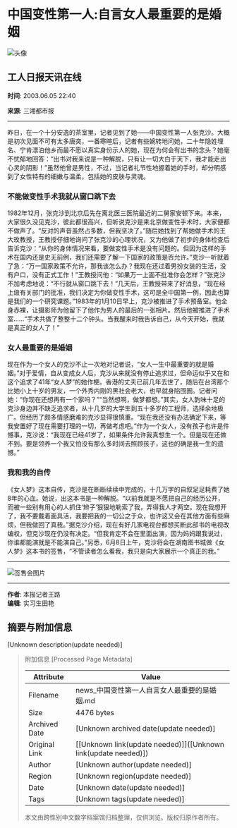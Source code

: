# 中国变性第一人:自言女人最重要的是婚姻

![头像](//n.sinaimg.cn/default/622af858/20181010/default_avatar.jpg)

## 工人日报天讯在线

**时间**: 2003.06.05 22:40

**来源**: 三湘都市报

---

昨日，在一个十分安逸的茶室里，记者见到了她——中国变性第一人张克沙。大概是初次见面不可有太多唐突，一番寒暄后，记者有些婉转地问她，二十年隐姓埋名、宁肯漂泊他乡而最不愿以真实身份示人的她，现在为何会有出书的念头？她毫不忧郁地回答：“出书对我来说是一种解脱，只有让一切大白于天下，我才能走出心灵的阴影！”虽然他曾是男性，不过，当记者礼节性地握着她的手时，却分明感到了女性特有的细嫩与温柔，包括她的皮肤与灵魂。

### 不能做变性手术我就从窗口跳下去

1982年12月，张克沙到北京后先在离北医三医院最近的二舅家安顿下来。本来，大家很久没见克沙，彼此都很高兴，但听说克沙是来北京做变性手术时，大家便都不做声了。“反对的声音虽然占多数，但我坚决了。”随后她找到了帮她做手术的王大玫教授，王教授仔细地询问了张克沙的心理状况，又为他做了初步的身体检查后告诉克沙：“从你的身体情况来看，要做变性手术是没有问题的。但因为这样的手术在国内还是史无前例，我们还需要了解一下国家的政策是否允许。”克沙一听就着了急：“万一国家政策不允许，那我该怎么办？我现在还过着男扮女装的生活，没有户口，没有正式工作！”王教授问他：“如果万一上面不批准你会怎样？”张克沙不加考虑地说：“不行就从窗口跳下去！”几天后，王教授带来了好消息，“现在经上级有关部门的批准，我们决定为你做变性手术，这可是全中国第一例，因此也算是我们的一个研究课题。”1983年的1月10日早上，克沙被推进了手术预备室。他全身赤裸，让摄影师为他留下了他作为男人的最后的一张相片。然后他被推进了手术室……“手术共做了整整十二个钟头。当我醒来时我告诉自己，从今天开始，我就是真正的女人了！”

### 女人最重要的是婚姻

现在作为一个女人的克沙不止一次地对记者说，“女人一生中最重要的就是婚姻。”对于爱情，自从变成女人后，克沙从来就没有停止追求过，但命运似乎又在和这个追求了41年“女人梦”的她作梗。香港的丈夫已前几年去世了，随后在台湾那个比她小上十岁的男友，一个外秀内刚的黑社会老大，也早就身陷囹圄。记者问她：“你现在还想再有一个家吗？”“当然想啊，做梦都想。”其实，女人韵味十足的克沙身边并不缺乏追求者，从十几岁的大学生到五十多岁的工程师，选择余地极广。但经历了颇多情感磨难的克沙显得很慎重。“现在我还没有办法确定下来，等我安置好了现在需要打理的一切，再做考虑吧。”作为一个女人，没有孩子也许是件憾事，克沙说：“我现在已经41岁了，如果条件允许我真想生一个。但是现在还做不到。要是领养一个我又怕没有那么多时间去照顾孩子，这也的确是我一生的遗憾。”

### 我和我的自传

《女人梦》这本自传，克沙是在断断续续中完成的，十几万字的自叙足足耗费了她8年的心血。她说，出这本书是一种解脱。“以前我就是不愿把自己的经历公开，而被一些别有用心的人抓住‘辫子’狠狠地勒索了我，弄得我人才两空。现在我想开了，我不要戴着面具活，我要把我的一切公之于众，也许这又会在其他方面有些麻烦，但我做回了真我。”据克沙介绍，现在有好几家电视台都想买断此部书的电视改编权，但克沙现在仍没有决定。“但我肯定不会在里面出演，因为妈妈跟我说过，你谁都能演就是不能演自己。”另悉，6月8日上午，克沙将会在湖南图书城做《女人梦》这本书的签售，“不管读者怎么看我，我只是向大家展示一个真正的我。”

---

![签售会图片](//n.sinaimg.cn/default/2fb77759/20151125/320X320.png)

---

**作者**: 本报记者王路  
**编辑**: 实习生田艳

## 摘要与附加信息

<!-- tcd_abstract -->
[Unknown description(update needed)]
<!-- tcd_abstract_end -->

> 附加信息 [Processed Page Metadata]
>
> | Attribute       | Value                                  |
> |-----------------|----------------------------------------|
> | Filename        | news_中国变性第一人自言女人最重要的是婚姻.md                             |
> | Size            | 4476 bytes                           |
> | Archived Date   | [Unknown archived date(update needed)]                             |
> | Original Link   | [[Unknown link(update needed)]]([Unknown link(update needed)])                       |
> | Author          | [Unknown author(update needed)]                               |
> | Region          | [Unknown region(update needed)]                               |
> | Date            | [Unknown date(update needed)]                                 |
> | Tags            | [Unknown tags(update needed)]                                 |
>
> 本文由跨性别中文数字档案馆归档整理，仅供浏览。版权归原作者所有。
>